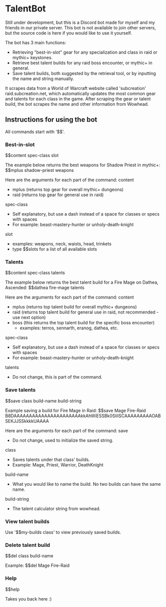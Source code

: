 # TalentBot

Still under development, but this is a Discord bot made for myself and my friends in our private server. This bot is not available to join other servers, but the source code is here if you would like to use it yourself.

The bot has 3 main functions:
- Retrieving "best-in-slot" gear for any specialization and class in raid or mythic+ keystones.
- Retrieve best talent builds for any raid boss encounter, or mythic+ in general.
- Save talent builds, both suggested by the retrieval tool, or by inputting the name and string manually.

It scrapes data from a World of Warcraft website called 'subcreation' raid.subcreation.net, which automatically updates the most common gear and talents for each class in the game. After scraping the gear or talent build, the bot scrapes the name and other information from Wowhead.

## Instructions for using the bot
All commands start with '$$'.

### Best-in-slot

$$content spec-class slot

The example below returns the best weapons for Shadow Priest in mythic+:
$$mplus shadow-priest weapons

Here are the arguments for each part of the command:
content
- mplus (returns top gear for overall mythic+ dungeons)
- raid (returns top gear for general use in raid)

spec-class
- Self explanatory, but use a dash instead of a space for classes or specs with spaces
- For example: beast-mastery-hunter or unholy-death-knight

slot
- examples: weapons, neck, waists, head, trinkets
- type $$slots for a list of all available slots


### Talents

$$content spec-class talents

The example below returns the best talent build for a Fire Mage on Dathea, Ascended:
$$dathea fire-mage talents

Here are the arguments for each part of the command:
content
- mplus (returns top talent build for overall mythic+ dungeons)
- raid (returns top talent build for general use in raid, not recommended - use next option)
- boss (this returns the top talent build for the specific boss encounter)
  - examples: terros, sennarth, eranog, dathea, etc.
  
spec-class
- Self explanatory, but use a dash instead of a space for classes or specs with spaces
- For example: beast-mastery-hunter or unholy-death-knight

talents
- Do not change, this is part of the command.

### Save talents

$$save class build-name build-string

Example saving a build for Fire Mage in Raid:
$$save Mage Fire-Raid B8DAAAAAAAAAAAAAAAAAAAAAAkkAhWiESSBk0SIiISCAAAAAAAAAOABSEKJJSSkkkkUAAAA

Here are the arguments for each part of the command:
save
- Do not change, used to initialize the saved string.

class
- Saves talents under that class' builds.
- Example: Mage, Priest, Warrior, DeathKnight

build-name
- What you would like to name the build. No two builds can have the same name.

build-string
- The talent calculator string from wowhead.

### View talent builds

Use '$$my-builds class' to view previously saved builds.

### Delete talent build

$$del class build-name

Example:
$$del Mage Fire-Raid

### Help

$$help

Takes you back here :)
